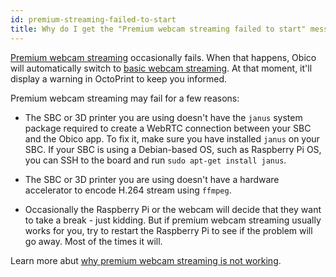 ```yaml
---
id: premium-streaming-failed-to-start
title: Why do I get the "Premium webcam streaming failed to start" message?
---
```


[Premium webcam streaming](/docs/user-guides/webcam-streaming-for-human-eyes#1-premium-webcam-streaming) occasionally fails. When that happens, Obico will automatically switch to [basic webcam streaming](/docs/user-guides/webcam-streaming-for-human-eyes#2-basic-webcam-streaming). At that moment, it'll display a warning in OctoPrint to keep you informed.

Premium webcam streaming may fail for a few reasons:

- The SBC or 3D printer you are using doesn't have the `janus` system package required to create a WebRTC connection between your SBC and the Obico app. To fix it, make sure you have installed `janus` on your SBC. If your SBC is using a Debian-based OS, such as Raspberry Pi OS, you can SSH to the board and run `sudo apt-get install janus`.

- The SBC or 3D printer you are using doesn't have a hardware accelerator to encode H.264 stream using `ffmpeg`.

- Occasionally the Raspberry Pi or the webcam will decide that they want to take a break - just kidding. But if premium webcam streaming usually works for you, try to restart the Raspberry Pi to see if the problem will go away. Most of the times it will.

Learn more abut [why premium webcam streaming is not working](/docs/user-guides/webcam-feed-is-laggy).
